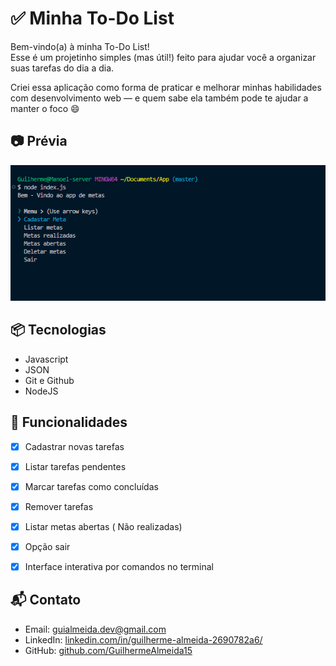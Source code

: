 # ✅ Minha To-Do List

Bem-vindo(a) à minha To-Do List!  
Esse é um projetinho simples (mas útil!) feito para ajudar você a organizar suas tarefas do dia a dia.

Criei essa aplicação como forma de praticar e melhorar minhas habilidades com desenvolvimento web — e quem sabe ela também pode te ajudar a manter o foco 😄

## 📷 Prévia
![preview](img/imagem-projeto.png)

## 📦 Tecnologias
- Javascript
- JSON
- Git e Github
- NodeJS

## 🚀 Funcionalidades
- [x] Cadastrar novas tarefas
- [x] Listar tarefas pendentes
- [x] Marcar tarefas como concluídas
- [x] Remover tarefas
- [x] Listar metas abertas ( Não realizadas)
- [x] Opção sair
- [x] Interface interativa por comandos no terminal


## 📬 Contato
- Email: guialmeida.dev@gmail.com
- LinkedIn: [linkedin.com/in/guilherme-almeida-2690782a6/](https://linkedin.com/in/guilherme-almeida-2690782a6/)
- GitHub: [github.com/GuilhermeAlmeida15](https://github.com/GuilhermeAlmeida15)







